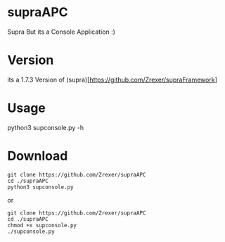 # supraAPC
Supra But its a Console Application :)

# Version
its a 1.7.3 Version of (supra)[https://github.com/Zrexer/supraFramework]

# Usage
python3 supconsole.py -h 

# Download
```
git clone https://github.com/Zrexer/supraAPC
cd ./supraAPC
python3 supconsole.py
```

or 

```
git clone https://github.com/Zrexer/supraAPC
cd ./supraAPC
chmod +x supconsole.py
./supconsole.py
```
